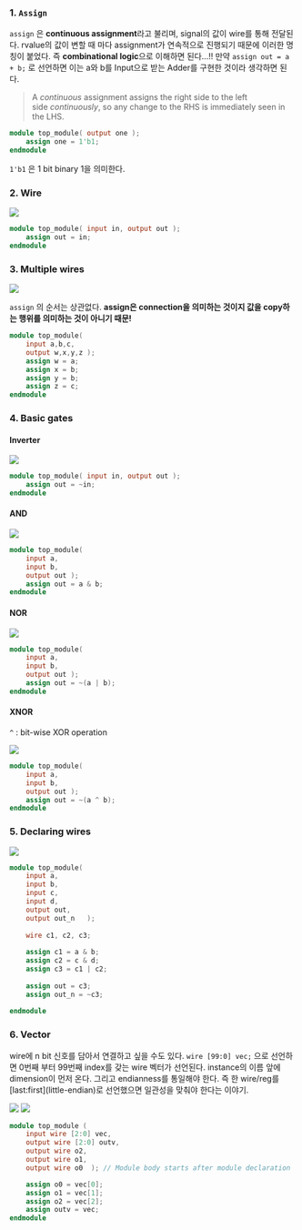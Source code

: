### 1. `Assign`
`assign` 은 **continuous assignment**라고 불리며, signal의 값이 wire를 통해 전달된다. rvalue의 값이 변할 때 마다 assignment가 연속적으로 진행되기 때문에 이러한 명칭이 붙었다.
즉 **combinational logic**으로 이해하면 된다...!!
만약 `assign out = a + b;` 로 선언하면 이는 a와 b를 Input으로 받는 Adder를 구현한 것이라 생각하면 된다.
> A _continuous_ assignment assigns the right side to the left side _continuously_, so any change to the RHS is immediately seen in the LHS.

```verilog
module top_module( output one );
    assign one = 1'b1;
endmodule
```

`1'b1` 은 1 bit binary 1을 의미한다.
### 2. Wire
![](https://i.imgur.com/oAcIWmo.png)

```verilog
module top_module( input in, output out );
	assign out = in;
endmodule
```

### 3. Multiple wires
![](https://i.imgur.com/n10gMMn.png)

`assign` 의 순서는 상관없다. **assign은 connection을 의미하는 것이지 값을 copy하는 행위를 의미하는 것이 아니기 때문!** 

```verilog
module top_module( 
    input a,b,c,
    output w,x,y,z );
	assign w = a;
    assign x = b;
    assign y = b;
    assign z = c;
endmodule
```

### 4. Basic gates
#### Inverter
![](https://i.imgur.com/9u6tdDt.png)

```verilog
module top_module( input in, output out );
	assign out = ~in;
endmodule
```

#### AND
![](https://i.imgur.com/Eg8nZNs.png)
```verilog
module top_module( 
    input a, 
    input b, 
    output out );
	assign out = a & b;
endmodule
```
#### NOR
![](https://i.imgur.com/ptG5E0E.png)

```verilog
module top_module( 
    input a, 
    input b, 
    output out );
    assign out = ~(a | b);
endmodule
```

#### XNOR
`^` : bit-wise XOR operation

![](https://i.imgur.com/6IwIjZP.png)

```verilog
module top_module( 
    input a, 
    input b, 
    output out );
    assign out = ~(a ^ b);
endmodule
```

### 5. Declaring wires
![](https://i.imgur.com/JNr6FRW.png)

```verilog
module top_module(
    input a,
    input b,
    input c,
    input d,
    output out,
    output out_n   ); 
	
    wire c1, c2, c3;
    
    assign c1 = a & b;
    assign c2 = c & d;
    assign c3 = c1 | c2;
    
    assign out = c3;
    assign out_n = ~c3;
    
endmodule
```

### 6. Vector
wire에 n bit 신호를 담아서 연결하고 싶을 수도 있다.
`wire [99:0] vec;` 으로 선언하면 0번째 부터 99번째 index를 갖는 wire 벡터가 선언된다.
instance의 이름 앞에 dimension이 먼저 온다.
그리고 endianness를 통일해야 한다. 즉 한 wire/reg를 \[last:first](little-endian)로 선언했으면 일관성을 맞춰야 한다는 이야기.

![](https://i.imgur.com/cteo60Q.png)
![](https://i.imgur.com/fuThYMR.png)

```verilog
module top_module ( 
    input wire [2:0] vec,
    output wire [2:0] outv,
    output wire o2,
    output wire o1,
    output wire o0  ); // Module body starts after module declaration

    assign o0 = vec[0];
    assign o1 = vec[1];
    assign o2 = vec[2];
    assign outv = vec;
endmodule
```

